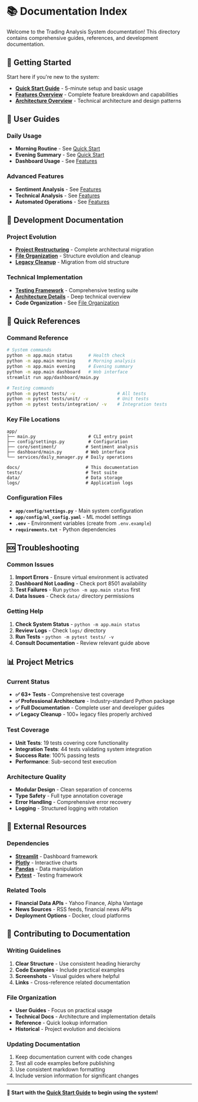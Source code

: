 # 📚 Documentation Index

Welcome to the Trading Analysis System documentation! This directory contains comprehensive guides, references, and development documentation.

## 🚀 Getting Started

Start here if you're new to the system:

- **[Quick Start Guide](QUICK_START.md)** - 5-minute setup and basic usage
- **[Features Overview](FEATURES.md)** - Complete feature breakdown and capabilities
- **[Architecture Overview](ARCHITECTURE.md)** - Technical architecture and design patterns

## 📖 User Guides

### Daily Usage
- **Morning Routine** - See [Quick Start](QUICK_START.md#morning-analysis)
- **Evening Summary** - See [Quick Start](QUICK_START.md#evening-summary)
- **Dashboard Usage** - See [Features](FEATURES.md#-professional-dashboard)

### Advanced Features
- **Sentiment Analysis** - See [Features](FEATURES.md#-enhanced-sentiment-analysis)
- **Technical Analysis** - See [Features](FEATURES.md#-technical-analysis-integration)
- **Automated Operations** - See [Features](FEATURES.md#-automated-operations)

## 🔧 Development Documentation

### Project Evolution
- **[Project Restructuring](RESTRUCTURE_COMPLETE.md)** - Complete architectural migration
- **[File Organization](ORGANIZATION_COMPLETE.md)** - Structure evolution and cleanup
- **[Legacy Cleanup](CLEANUP_COMPLETE.md)** - Migration from old structure

### Technical Implementation
- **[Testing Framework](TESTING_COMPLETE_SUMMARY.md)** - Comprehensive testing suite
- **[Architecture Details](ARCHITECTURE.md)** - Deep technical overview
- **Code Organization** - See [File Organization](FILE_ORGANIZATION.md)

## 🎯 Quick References

### Command Reference
```bash
# System commands
python -m app.main status      # Health check
python -m app.main morning     # Morning analysis
python -m app.main evening     # Evening summary
python -m app.main dashboard   # Web interface
streamlit run app/dashboard/main.py

# Testing commands
python -m pytest tests/ -v                # All tests
python -m pytest tests/unit/ -v           # Unit tests
python -m pytest tests/integration/ -v    # Integration tests
```

### Key File Locations
```
app/
├── main.py                    # CLI entry point
├── config/settings.py         # Configuration
├── core/sentiment/           # Sentiment analysis
├── dashboard/main.py         # Web interface
└── services/daily_manager.py # Daily operations

docs/                         # This documentation
tests/                        # Test suite
data/                         # Data storage
logs/                         # Application logs
```

### Configuration Files
- **`app/config/settings.py`** - Main system configuration
- **`app/config/ml_config.yaml`** - ML model settings
- **`.env`** - Environment variables (create from `.env.example`)
- **`requirements.txt`** - Python dependencies

## 🆘 Troubleshooting

### Common Issues
1. **Import Errors** - Ensure virtual environment is activated
2. **Dashboard Not Loading** - Check port 8501 availability
3. **Test Failures** - Run `python -m app.main status` first
4. **Data Issues** - Check `data/` directory permissions

### Getting Help
1. **Check System Status** - `python -m app.main status`
2. **Review Logs** - Check `logs/` directory
3. **Run Tests** - `python -m pytest tests/ -v`
4. **Consult Documentation** - Review relevant guide above

## 📊 Project Metrics

### Current Status
- **✅ 63+ Tests** - Comprehensive test coverage
- **✅ Professional Architecture** - Industry-standard Python package
- **✅ Full Documentation** - Complete user and developer guides
- **✅ Legacy Cleanup** - 100+ legacy files properly archived

### Test Coverage
- **Unit Tests**: 19 tests covering core functionality
- **Integration Tests**: 44 tests validating system integration
- **Success Rate**: 100% passing tests
- **Performance**: Sub-second test execution

### Architecture Quality
- **Modular Design** - Clean separation of concerns
- **Type Safety** - Full type annotation coverage
- **Error Handling** - Comprehensive error recovery
- **Logging** - Structured logging with rotation

## 🔗 External Resources

### Dependencies
- **[Streamlit](https://streamlit.io/)** - Dashboard framework
- **[Plotly](https://plotly.com/python/)** - Interactive charts
- **[Pandas](https://pandas.pydata.org/)** - Data manipulation
- **[Pytest](https://pytest.org/)** - Testing framework

### Related Tools
- **Financial Data APIs** - Yahoo Finance, Alpha Vantage
- **News Sources** - RSS feeds, financial news APIs
- **Deployment Options** - Docker, cloud platforms

## 📝 Contributing to Documentation

### Writing Guidelines
1. **Clear Structure** - Use consistent heading hierarchy
2. **Code Examples** - Include practical examples
3. **Screenshots** - Visual guides where helpful
4. **Links** - Cross-reference related documentation

### File Organization
- **User Guides** - Focus on practical usage
- **Technical Docs** - Architecture and implementation details
- **Reference** - Quick lookup information
- **Historical** - Project evolution and decisions

### Updating Documentation
1. Keep documentation current with code changes
2. Test all code examples before publishing
3. Use consistent markdown formatting
4. Include version information for significant changes

---

**📖 Start with the [Quick Start Guide](QUICK_START.md) to begin using the system!**
